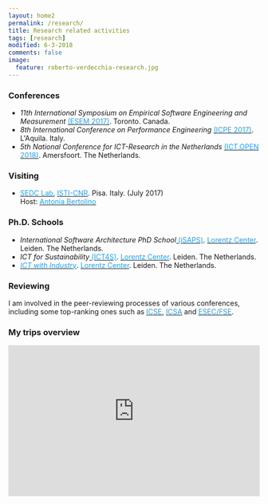 ```yaml
---
layout: home2
permalink: /research/
title: Research related activities
tags: [research]
modified: 6-3-2018
comments: false
image:
  feature: roberto-verdecchia-research.jpg
---
```


### Conferences
* *11th International Symposium on Empirical Software Engineering and Measurement* <a href="http://www.scs.ryerson.ca/eseiw2017/ESEM/index.html" target="_blank"><font color="1DA1F2">(ESEM 2017)</font></a>. Toronto. Canada. <br>
* *8th International Conference on Performance Engineering* <a href="https://icpe2017.spec.org/" target="_blank"><font color="1DA1F2">(ICPE 2017)</font></a>. L'Aquila. Italy. <br>
* *5th National Conference for ICT-Research in the Netherlands* <a href="http://www.ictopen.nl/" target="_blank"><font color="1DA1F2">(ICT.OPEN 2018)</font></a>. Amersfoort. The Netherlands. <br>

### Visiting
* <a href="http://labsedc.isti.cnr.it/" target="_blank"><font color="1DA1F2">SEDC Lab</font></a>, <a href="http://www.isti.cnr.it/" target="_blank"><font color="1DA1F2">ISTI-CNR</font></a>. Pisa. Italy. (July 2017) <br>
Host: <a href="http://bertolino.isti.cnr.it/" target="_blank"><font color="1DA1F2">Antonia Bertolino</font></a>

### Ph.D. Schools
* _International Software Architecture PhD School_<a href="http://www.lorentzcenter.nl/lc/web/2017/875/info.php3?wsid=875" target="_blank"><font color="1DA1F2"> (iSAPS)</font></a>. <a href="http://www.lorentzcenter.nl/" target="_blank"><font color="1DA1F2">Lorentz Center</font></a>. Leiden. The Netherlands.
* _ICT for Sustainability_<a href="https://www.lorentzcenter.nl/lc/web/2017/934/info.php3?wsid=934&venue=Oort" target="_blank"><font color="1DA1F2"> (ICT4S)</font></a>. <a href="http://www.lorentzcenter.nl/" target="_blank"><font color="1DA1F2">Lorentz Center</font></a>. Leiden. The Netherlands.
* <a href="http://ictwithindustry2017.nl/" target="_blank" style="font-style: italic"><font color="1DA1F2">ICT with Industry</font></a>. <a href="http://www.lorentzcenter.nl/" target="_blank"><font color="1DA1F2">Lorentz Center</font></a>. Leiden. The Netherlands.

### Reviewing
I am involved in the peer-reviewing processes of various conferences, including some top-ranking ones such as <a href="https://www.icse2018.org/home" target="_blank"><font color="1DA1F2">ICSE</font></a>, <a href="http://icsa-conferences.org/2018/" target="_blank"><font color="1DA1F2">ICSA</font></a> and <a href="http://esec-fse17.uni-paderborn.de/" target="_blank"><font color="1DA1F2">ESEC/FSE</font></a>.

### My trips overview

<div id='map' style='position: relative; width: 100%; height: 0px; padding-bottom: 60%; display:inline-block; overflow:hidden;'>
<iframe style='position: absolute; left: 0px; top: -50px; width: 100%; height: 120%; border: none' src="https://www.google.com/maps/d/u/0/embed?mid=1xWtNnOpEwekoo_5uqKsjOpbrHnZJMDyT"></iframe>
</div>